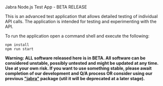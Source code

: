 Jabra Node.js Test App - BETA RELEASE

This is an advanced test application that allows detailed testing of individual API calls. The application
is intended for testing and experimenting with the API.

To run the application open a command shell and execute the following:

```
npm install
npm run start
```

**Warning: ALL software released here is in BETA. All software can be considered unstable, possibly untested and might be updated at any time. Use at your own risk. If you want to use something stable, please await completion of our development and Q/A process OR consider using our previous ["jabra"](https://www.npmjs.com/package/jabra) package (util it will be deprecated at a later stage).**